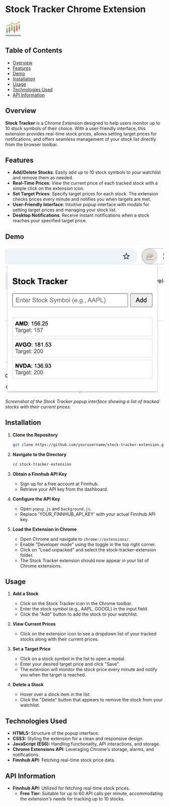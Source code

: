 # Stock Tracker Chrome Extension

<img src="icon.png" alt="Stock Tracker Icon" width="50" />

## Table of Contents

- [Overview](#overview)
- [Features](#features)
- [Demo](#demo)
- [Installation](#installation)
- [Usage](#usage)
- [Technologies Used](#technologies-used)
- [API Information](#api-information)


## Overview

**Stock Tracker** is a Chrome Extension designed to help users monitor up to 10 stock symbols of their choice. With a user-friendly interface, this extension provides real-time stock prices, allows setting target prices for notifications, and offers seamless management of your stock list directly from the browser toolbar.

## Features

- **Add/Delete Stocks**: Easily add up to 10 stock symbols to your watchlist and remove them as needed.
- **Real-Time Prices**: View the current price of each tracked stock with a simple click on the extension icon.
- **Set Target Prices**: Specify target prices for each stock. The extension checks prices every minute and notifies you when targets are met.
- **User-Friendly Interface**: Intuitive popup interface with modals for setting target prices and managing your stock list.
- **Desktop Notifications**: Receive instant notifications when a stock reaches your specified target price.

## Demo

![Popup Interface](screenshot.png)

*Screenshot of the Stock Tracker popup interface showing a list of tracked stocks with their current prices.*

## Installation

1. **Clone the Repository**

   ```bash
   git clone https://github.com/yourusername/stock-tracker-extension.git
   
2. **Navigate to the Directory**
   ```bash
   cd stock-tracker-extension

3. **Obtain a Finnhub API Key**
   - Sign up for a free account at Finnhub.  
   - Retrieve your API key from the dashboard.
  
4. **Configure the API Key**
   - Open `popup.js` and `background.js`.
   - Replace 'YOUR_FINNHUB_API_KEY' with your actual Finnhub API key.

5. **Load the Extension in Chrome**
   - Open Chrome and navigate to `chrome://extensions/`.
   - Enable "Developer mode" using the toggle in the top right corner.
   - Click on "Load unpacked" and select the stock-tracker-extension folder.
   - The Stock Tracker extension should now appear in your list of Chrome extensions.
  

## Usage

1. **Add a Stock**
   - Click on the Stock Tracker icon in the Chrome toolbar.
   - Enter the stock symbol (e.g., AAPL, GOOGL) in the input field.
   - Click the "Add" button to add the stock to your watchlist.
  
2. **View Current Prices**
   - Click on the extension icon to see a dropdown list of your tracked stocks along with their current prices.

3. **Set a Target Price**
   - Click on a stock symbol in the list to open a modal.
   - Enter your desired target price and click "Save".
   - The extension will monitor the stock price every minute and notify you when the target is reached.

4. **Delete a Stock**
   - Hover over a stock item in the list.
   - Click the "Delete" button that appears to remove the stock from your watchlist.


## Technologies Used

- **HTML5:** Structure of the popup interface.
- **CSS3:** Styling the extension for a clean and responsive design.
- **JavaScript (ES6):** Handling functionality, API interactions, and storage.
- **Chrome Extensions API:** Leveraging Chrome's storage, alarms, and notifications.
- **Finnhub API:** Fetching real-time stock price data.

## API Information

 - **Finnhub API:** Utilized for fetching real-time stock prices.
    - **Free Tier:** Suitable for up to 60 API calls per minute, accommodating the extension's needs for tracking up to 10 stocks.

